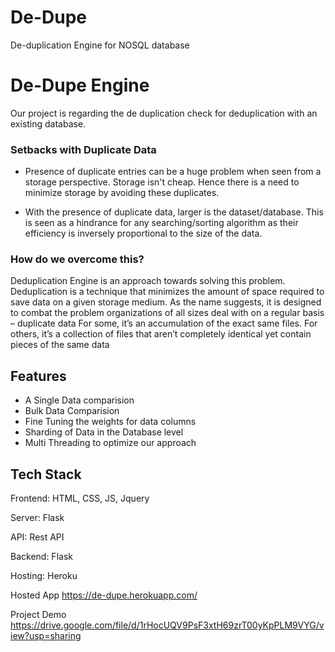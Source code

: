 # De-Dupe
De-duplication Engine for NOSQL database

# De-Dupe Engine

Our project is regarding the de duplication check for deduplication
with an existing database.

### Setbacks with Duplicate Data

- Presence of duplicate entries can be a huge problem when seen from a storage perspective. Storage isn't cheap. Hence there is a need to minimize storage by avoiding these duplicates.

- With the presence of duplicate data, larger is the dataset/database. This is seen as a hindrance for any searching/sorting algorithm as their efficiency is inversely proportional to the size of the data.

### How do we overcome this?

Deduplication Engine is an approach towards solving this problem.
Deduplication is a technique that minimizes the
amount of space required to save data on a given storage medium. As
the name suggests, it is designed to combat the problem
organizations of all sizes deal with on a regular basis – duplicate data
For some, it’s an accumulation of the exact same files. For others, it’s
a collection of files that aren’t completely identical yet contain pieces
of the same data

## Features

- A Single Data comparision
- Bulk Data Comparision
- Fine Tuning the weights for data columns
- Sharding of Data in the Database level
- Multi Threading to optimize our approach

## Tech Stack

Frontend: HTML, CSS, JS, Jquery

Server: Flask

API: Rest API

Backend: Flask

Hosting: Heroku

Hosted App 
https://de-dupe.herokuapp.com/

Project Demo 
https://drive.google.com/file/d/1rHocUQV9PsF3xtH69zrT00yKpPLM9VYG/view?usp=sharing
